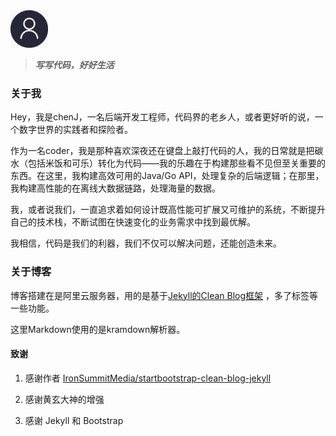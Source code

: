<img src="https://raw.githubusercontent.com/Chenjiff/Chenjiff.github.io/master/img/default.jpg" width = "60" height = "60" alt="person" />

>***写写代码，好好生活***

### 关于我
Hey，我是chenJ，一名后端开发工程师，代码界的老乡人，或者更好听的说，一个数字世界的实践者和探险者。

作为一名coder，我是那种喜欢深夜还在键盘上敲打代码的人，我的日常就是把碳水（包括米饭和可乐）转化为代码——我的乐趣在于构建那些看不见但至关重要的东西。在这里，我构建高效可用的Java/Go API，处理复杂的后端逻辑；在那里，我构建高性能的在离线大数据链路，处理海量的数据。

我，或者说我们，一直追求着如何设计既高性能可扩展又可维护的系统，不断提升自己的技术栈，不断试图在快速变化的业务需求中找到最优解。

我相信，代码是我们的利器，我们不仅可以解决问题，还能创造未来。

### 关于博客

博客搭建在是阿里云服务器，用的是基于[Jekyll的Clean Blog框架](https://docs.github.com/en/pages/setting-up-a-github-pages-site-with-jekyll) ，多了标签等一些功能。

这里Markdown使用的是kramdown解析器。

####  致谢
1. 感谢作者 [IronSummitMedia/startbootstrap-clean-blog-jekyll](https://github.com/IronSummitMedia/startbootstrap-clean-blog-jekyll) 
2. 感谢黄玄大神的增强

3. 感谢 Jekyll 和 Bootstrap